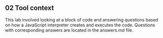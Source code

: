 ## 02 Tool context

This lab involved looking at a block of code and answering questions based on how a JavaScript interpreter creates and executes the code. Questions with corresponding answers are located in the answers.md file.
